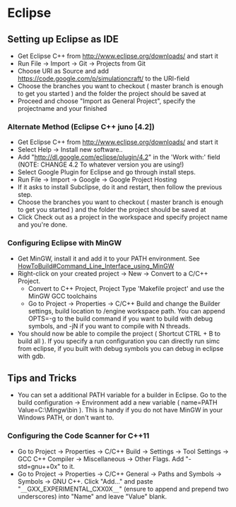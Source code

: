 

# Eclipse

## Setting up Eclipse as IDE

  * Get Eclipse C++ from http://www.eclipse.org/downloads/ and start it
  * Run File -> Import -> Git -> Projects from Git
  * Choose URI as Source and add https://code.google.com/p/simulationcraft/ to the URI-field
  * Choose the branches you want to checkout ( master branch is enough to get you started ) and the folder the project should be saved at
  * Proceed and choose "Import as General Project", specify the projectname and your finished

### Alternate Method (Eclipse C++ juno [4.2])
  * Get Eclipse C++ from http://www.eclipse.org/downloads/ and start it
  * Select Help -> Install new software..
  * Add "http://dl.google.com/eclipse/plugin/4.2" in the 'Work with:' field (NOTE: CHANGE 4.2 To whatever version you are using!)
  * Select Google Plugin for Eclipse and go through install steps.
  * Run File -> Import -> Google -> Google Project Hosting
  * If it asks to install Subclipse, do it and restart, then follow the previous step.
  * Choose the branches you want to checkout ( master branch is enough to get you started ) and the folder the project should be saved at
  * Click Check out as a project in the workspace and specify project name and you're done.

### Configuring Eclipse with MinGW
  * Get MinGW, install it and add it to your PATH environment. See [HowToBuild#Command\_Line\_Interface\_using\_MinGW](HowToBuild#Command_Line_Interface_using_MinGW)
  * Right-click on your created project -> New -> Convert to a C/C++ Project.
    * Convert to C++ Project, Project Type 'Makefile project' and use the  MinGW GCC toolchains
    * Go to Project -> Properties -> C/C++ Build and change the Builder settings, build location to /engine workspace path. You can append OPTS=-g to the build command if you want to build with debug symbols, and -jN if you want to compile with N threads.
  * You should now be able to compile the project ( Shortcut CTRL + B to build all ). If you specify a run configuration you can directly run simc from eclipse, if you built with debug symbols you can debug in eclipse with gdb.



## Tips and Tricks
  * You can set a additional PATH variable for a builder in Eclipse. Go to the build configuration -> Environment add a new variable ( name=PATH Value=C:\Mingw\bin ). This is handy if you do not have MinGW in your Windows PATH, or don't want to.
### Configuring the Code Scanner for C++11
  * Go to Project -> Properties -> C/C++ Build -> Settings -> Tool Settings -> GCC C++ Compiler -> Miscellaneous -> Other Flags. Add "-std=gnu++0x" to it.
  * Go to Project -> Properties -> C/C++ General -> Paths and Symbols -> Symbols -> GNU C++. Click "Add..." and paste "`__`GXX\_EXPERIMENTAL\_CXX0X`__`" (ensure to append and prepend two underscores) into "Name" and leave "Value" blank.